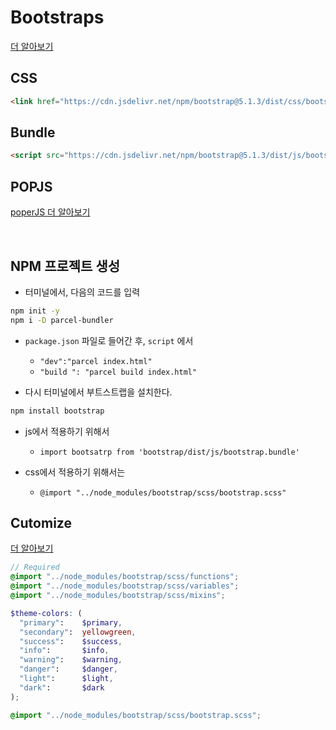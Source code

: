 # Bootstraps

[더 알아보기](https://getbootstrap.com/docs/5.1/getting-started/introduction/)

## CSS

```html
<link href="https://cdn.jsdelivr.net/npm/bootstrap@5.1.3/dist/css/bootstrap.min.css" rel="stylesheet" integrity="sha384-1BmE4kWBq78iYhFldvKuhfTAU6auU8tT94WrHftjDbrCEXSU1oBoqyl2QvZ6jIW3" crossorigin="anonymous">
```

## Bundle

```html
<script src="https://cdn.jsdelivr.net/npm/bootstrap@5.1.3/dist/js/bootstrap.bundle.min.js" integrity="sha384-ka7Sk0Gln4gmtz2MlQnikT1wXgYsOg+OMhuP+IlRH9sENBO0LRn5q+8nbTov4+1p" crossorigin="anonymous"></script>
```

## POPJS

[poperJS 더 알아보기](https://popper.js.org/) 

<br/>

## NPM 프로젝트 생성

- 터미널에서, 다음의 코드를 입력

```sh
npm init -y
npm i -D parcel-bundler
```

- `package.json` 파일로 들어간 후, `script` 에서
  - `"dev":"parcel index.html"`
  - `"build ": "parcel build index.html"`

- 다시 터미널에서 부트스트랩을 설치한다.

```sh
npm install bootstrap
```

- js에서 적용하기 위해서 
  - `import bootsatrp from 'bootstrap/dist/js/bootstrap.bundle'`

- css에서 적용하기 위해서는
  - `@import "../node_modules/bootstrap/scss/bootstrap.scss"`

## Cutomize

 [더 알아보기](https://getbootstrap.com/docs/5.1/customize/overview/)

```scss
// Required
@import "../node_modules/bootstrap/scss/functions";
@import "../node_modules/bootstrap/scss/variables";
@import "../node_modules/bootstrap/scss/mixins";

$theme-colors: (
  "primary":    $primary,
  "secondary":  yellowgreen,
  "success":    $success,
  "info":       $info,
  "warning":    $warning,
  "danger":     $danger,
  "light":      $light,
  "dark":       $dark
);

@import "../node_modules/bootstrap/scss/bootstrap.scss";

```

